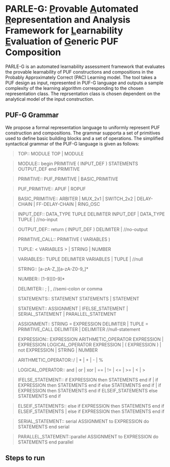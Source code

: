 # PARLE-G: <ins>P</ins>rovable <ins>A</ins>utomated <ins>R</ins>epresentation and Analysis Framework for <ins>L</ins>earnability <ins>E</ins>valuation of <ins>G</ins>eneric PUF Composition
PARLE-G is an automated learnability assessment framework that evaluates the provable learnability of PUF constructions and compositions in the Probably Approximately Correct (PAC) Learning model. The tool takes a PUF design as input, represented in PUF-G language and outputs a sample complexity of the learning algorithm corresponding to the chosen representation class. The reprsentation class is chosen dependent on the analytical model of the input construction. 

## PUF-G Grammar
We propose a formal representation language to uniformly represent PUF construction and compositions. The grammar supporta a set of primitives used to define basic building blocks and a set of operations. The simplified syntactical grammar of the PUF-G language is given as follows:

> TOP::               MODULE TOP 
                    | MODULE
                    
> MODULE::            begin PRIMITIVE ( INPUT_DEF )
                        STATEMENTS
                        OUTPUT_DEF
                    end PRIMITIVE
                    
> PRIMITIVE::         PUF_PRIMITIVE | BASIC_PRIMITIVE

> PUF_PRIMITIVE::     APUF | ROPUF 

> BASIC_PRIMITIVE::   ARBITER | MUX_2x1 | SWITCH_2x2 | DELAY-CHAIN
                  | FF-DELAY-CHAIN | RING_OSC 

> INPUT_DEF::         DATA_TYPE TUPLE DELIMITER INPUT_DEF
                  | DATA_TYPE TUPLE | //no-input

> OUTPUT_DEF::        return ( INPUT_DEF ) DELIMITER | //no-output

> PRIMITIVE_CALL::    PRIMITIVE ( VARIABLES )

> TUPLE:              < VARIABLES > | STRING | NUMBER

> VARIABLES::         TUPLE DELIMITER VARIABLES | TUPLE | //null

> STRING::            [a-zA-Z_][a-zA-Z0-9_]*

> NUMBER::            [1-9][0-9]*

> DELIMITER::         ; | ,  //semi-colon or comma

> STATEMENTS::        STATEMENT STATEMENTS | STATEMENT

> STATEMENT::         ASSIGNMENT | IFELSE_STATEMENT
                  | SERIAL_STATEMENT | PARALLEL_STATEMENT

> ASSIGNMENT::        STRING = EXPRESSION DELIMITER
                  | TUPLE = PRIMITIVE_CALL DELIMITER
                  | DELIMITER    //null-statement

> EXPRESSION::        EXPRESSION ARITHMETIC_OPERATOR EXPRESSION
                  | EXPRESSION LOGICAL_OPERATOR EXPRESSION
                  | ( EXPRESSION ) | not EXPRESSION | STRING | NUMBER

> ARITHMETIC_OPERATOR::/ | * | + | - | %

> LOGICAL_OPERATOR::  and | or | xor | == | != | <= | >= | < | >

> IFELSE_STATEMENT::  if EXPRESSION then STATEMENTS end if
                  | if EXPRESSION then STATEMENTS end if
                    else STATEMENTS end if
                  | if EXPRESSION then STATEMENTS end if
                    ELSEIF_STATEMENTS
                    else STATEMENTS end if

> ELSEIF_STATEMENTS:: else if EXPRESSION then STATEMENTS end if
                    ELSEIF_STATEMENTS
                  | else if EXPRESSION then STATEMENTS end if

> SERIAL_STATEMENT::  serial ASSIGNMENT to EXPRESSION do
                        STATEMENTS
                    end serial

> PARALLEL_STATEMENT::parallel ASSIGNMENT to EXPRESSION do
                        STATEMENTS
                    end parallel

## Steps to run
